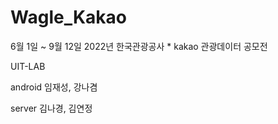 # Wagle_Kakao

6월 1일 ~ 9월 12일 
2022년 한국관광공사 * kakao 관광데이터 공모전

UIT-LAB

android 임재성, 강나겸

server 김나경, 김연정 
